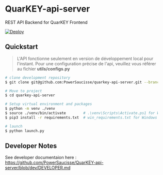 # QuarKEY-api-server

REST API Backend for QuarKEY Frontend

[![Deploy](https://www.herokucdn.com/deploy/button.svg)](https://heroku.com/deploy?template=https://github.com/PowerSaucisse/Quarkey-api-server)

## Quickstart

> L'API fonctionne seulement en version de développement 
> local pour l'instant. Pour une configuration précise de
> l'api, veuillez vous référer au fichier **utils/configs.py**

```bash
# clone development repository
$ git clone git@github.com:PowerSaucisse/quarkey-api-server.git --branch dev

# Move to project
$ cd quarkey-api-server

# Setup virtual environment and packages
$ python -m venv ./venv             
$ source ./venv/bin/activate        # .\venv\Scripts\Activate.ps1 for Windows
$ pip3 install -r requirements.txt  # win_requirements.txt for Windows

# launch
$ python launch.py
```

## Developer Notes

See developer documentaion here : <https://github.com/PowerSaucisse/QuarKEY-api-server/blob/dev/DEVELOPER.md>
